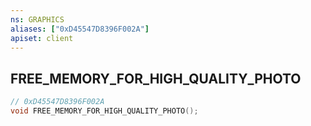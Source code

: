 ```yaml
---
ns: GRAPHICS
aliases: ["0xD45547D8396F002A"]
apiset: client
---
```

## FREE_MEMORY_FOR_HIGH_QUALITY_PHOTO

```c
// 0xD45547D8396F002A
void FREE_MEMORY_FOR_HIGH_QUALITY_PHOTO();
```